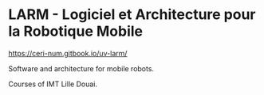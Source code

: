# LARM - Logiciel et Architecture pour la Robotique Mobile

<https://ceri-num.gitbook.io/uv-larm/>

Software and architecture for mobile robots.

Courses of IMT Lille Douai.
